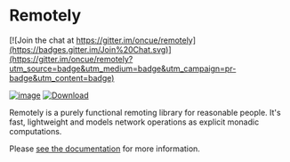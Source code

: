 # Remotely

[![Join the chat at https://gitter.im/oncue/remotely](https://badges.gitter.im/Join%20Chat.svg)](https://gitter.im/oncue/remotely?utm_source=badge&utm_medium=badge&utm_campaign=pr-badge&utm_content=badge)

[![image](https://travis-ci.org/oncue/remotely.svg?branch=master)](https://travis-ci.org/oncue/remotely)  [ ![Download](https://api.bintray.com/packages/oncue/releases/remotely/images/download.svg) ](https://bintray.com/oncue/releases/remotely/_latestVersion)

Remotely is a purely functional remoting library for reasonable people. It's fast, lightweight and models network operations as explicit monadic computations.

Please [see the documentation](http://oncue.github.io/remotely/) for more information.
